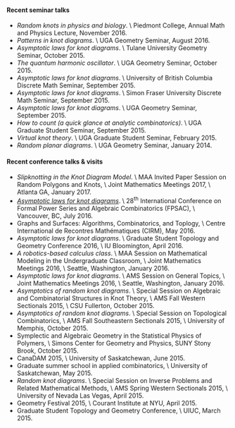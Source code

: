 #### Recent seminar talks
+ *Random knots in physics and biology*. \\
  Piedmont College, Annual Math and Physics Lecture, November 2016.
+ *Patterns in knot diagrams*. \\
  UGA Geometry Seminar, August 2016.
+ *Asymptotic laws for knot diagrams*. \\
  Tulane University Geometry Seminar, October 2015.
+ *The quantum harmonic oscillator*. \\
  UGA Geometry Seminar, October 2015.
+ *Asymptotic laws for knot diagrams*. \\
  University of British Columbia Discrete Math Seminar, September 2015.
+ *Asymptotic laws for knot diagrams*. \\
  Simon Fraser University Discrete Math Seminar, September 2015.
+ *Asymptotic laws for knot diagrams*. \\
  UGA Geometry Seminar, September 2015.
+ *How to count (a quick glance at analytic combinatorics)*. \\
  UGA Graduate Student Seminar, September 2015.
+ *Virtual knot theory*. \\
  UGA Graduate Student Seminar, February 2015.
+ *Random planar diagrams*. \\
  UGA Geometry Seminar, January 2014.

#### Recent conference talks & visits
+ *Slipknotting in the Knot Diagram Model*. \\
  MAA Invited Paper Session on Random Polygons and Knots, \\
  Joint Mathematics Meetings 2017, \\
  Atlanta GA, January 2017.
+ *[Asymptotic laws for knot diagrams](http://www.lix.polytechnique.fr/~pilaud/FPSAC16/final_74)*. \\
  28<sup>th</sup> International Conference on Formal Power Series and Algebraic Combinatorics (FPSAC), \\
  Vancouver, BC, July 2016.
+ Graphs and Surfaces: Algorithms, Combinatorics, and Toplogy, \\
  Centre International de Recontres Mathématiques (CIRM), May 2016.
+ *Asymptotic laws for knot diagrams*. \\
  Graduate Student Topology and Geometry Conference 2016, \\
  IU Bloomington, April 2016.
+ *A robotics-based calculus class*. \\
  MAA Session on Mathematical Modeling in the Undergraduate Classroom, \\
  Joint Mathematics Meetings 2016, \\
  Seattle, Washington, January 2016.
+ *Asymptotic laws for knot diagrams*. \\
  AMS Session on General Topics, \\
  Joint Mathematics Meetings 2016, \\
  Seattle, Washington, January 2016.
+ *Asymptotics of random knot diagrams*. \\
  Special Session on Algebraic and Combinatorial Structures in Knot Theory, \\
  AMS Fall Western Sectionals 2015, \\
  CSU Fullerton, October 2015.
+ *Asymptotics of random knot diagrams*. \\
  Special Session on Topological Combinatorics, \\
  AMS Fall Southeastern Sectionals 2015, \\
  University of Memphis, October 2015.
+ Symplectic and Algebraic Geometry in the Statistical Physics of Polymers, \\
  Simons Center for Geometry and Physics, SUNY Stony Brook, October 2015.
+ CanaDAM 2015, \\
  University of Saskatchewan, June 2015.
+ Graduate summer school in applied combinatorics, \\
  University of Saskatchewan, May 2015.
+ *Random knot diagrams*. \\
  Special Session on Inverse Problems and Related Mathematical Methods, \\
  AMS Spring Western Sectionals 2015, \\
  University of Nevada Las Vegas, April 2015.
+ Geometry Festival 2015, \\
  Courant Institute at NYU, April 2015.
+ Graduate Student Topology and Geometry Conference, \\
  UIUC, March 2015.
